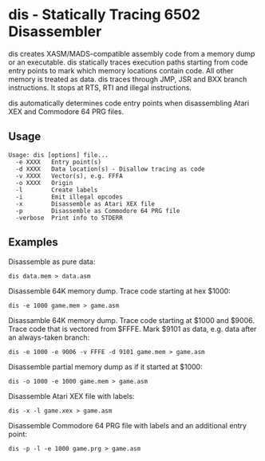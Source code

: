 dis - Statically Tracing 6502 Disassembler
==========================================

dis creates XASM/MADS-compatible assembly code from a memory dump or an
executable. dis statically traces execution paths starting from code entry
points to mark which memory locations contain code. All other memory is treated
as data. dis traces through JMP, JSR and BXX branch instructions. It stops at
RTS, RTI and illegal instructions.

dis automatically determines code entry points when disassembling Atari XEX and
Commodore 64 PRG files.

Usage
-----

    Usage: dis [options] file...
      -e XXXX   Entry point(s)
      -d XXXX   Data location(s) - Disallow tracing as code
      -v XXXX   Vector(s), e.g. FFFA
      -o XXXX   Origin
      -l        Create labels
      -i        Emit illegal opcodes
      -x        Disassemble as Atari XEX file
      -p        Disassemble as Commodore 64 PRG file
      -verbose  Print info to STDERR

Examples
--------

Disassemble as pure data:

    dis data.mem > data.asm

Disassemble 64K memory dump. Trace code starting at hex $1000:

    dis -e 1000 game.mem > game.asm

Disassamble 64K memory dump. Trace code starting at $1000 and $9006. Trace code
that is vectored from $FFFE. Mark $9101 as data, e.g. data after an
always-taken branch:

    dis -e 1000 -e 9006 -v FFFE -d 9101 game.mem > game.asm

Disassemble partial memory dump as if it started at $1000:

    dis -o 1000 -e 1000 game.mem > game.asm

Disassemble Atari XEX file with labels:

    dis -x -l game.xex > game.asm

Disassemble Commodore 64 PRG file with labels and an additional entry point:

    dis -p -l -e 1000 game.prg > game.asm
